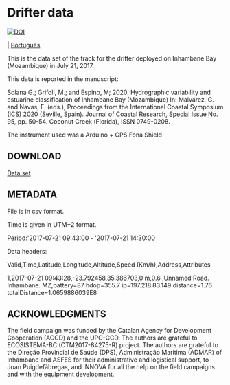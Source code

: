 # Drifter data

<a href="https://doi.org/10.5281/zenodo.12193XX"><img src="https://zenodo.org/badge/DOI/10.5281/zenodo.1219348.svg" alt="DOI"></a>

| [Português](./README-drifter-data-pt.md)


This is the data set of the track for the drifter deployed on Inhambane Bay (Mozambique) in July 21, 2017. 

This data is reported in the manuscript:

Solana G.; Grifoll, M.; and Espino, M; 2020. Hydrographic variability and estuarine classification of Inhambane Bay (Mozambique)  In: Malvárez, G. and Navas, F. (eds.), Proceedings from the International Coastal Symposium (ICS) 2020 (Seville, Spain). Journal of Coastal Research, Special Issue No. 95, pp. 50-54. Coconut Creek (Florida), ISSN 0749-0208.

The instrument used was a Arduino + GPS Fona Shield

## DOWNLOAD

[Data set](https://zenodo.org/record/1219348/files/PalauDrifters.nc?download=1)


## METADATA

File is in csv format.

Time is given in UTM+2 format.

Period:'2017-07-21 09:43:00 - '2017-07-21 14:30:00

Data headers:

Valid,Time,Latitude,Longitude,Altitude,Speed (Km/h),Address,Attributes

1,2017-07-21 09:43:28,-23.792458,35.386703,0 m,0.6 ,Unnamed Road. Inhambane. MZ,battery=87  hdop=355.7  ip=197.218.83.149  distance=1.76  totalDistance=1.0659886039E8


## ACKNOWLEDGMENTS

The field campaign was funded by the Catalan Agency for Development Cooperation (ACCD) and the UPC-CCD. The authors are grateful to ECOSISTEMA-BC (CTM2017-84275-R) project. The authors are grateful to the Direção Provincial de Saúde (DPS), Administração Maritima (ADMAR) of Inhambane and ASFES for their administrative and logistical support, to Joan Puigdefàbregas, and INNOVA for all the help on the field campaigns and with the equipment development.